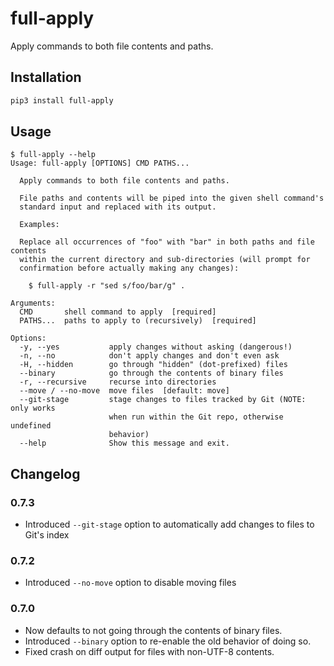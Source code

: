 # full-apply

Apply commands to both file contents and paths.

## Installation

```bash
pip3 install full-apply
```

## Usage

```console
$ full-apply --help
Usage: full-apply [OPTIONS] CMD PATHS...

  Apply commands to both file contents and paths.

  File paths and contents will be piped into the given shell command's
  standard input and replaced with its output.

  Examples:

  Replace all occurrences of "foo" with "bar" in both paths and file contents
  within the current directory and sub-directories (will prompt for
  confirmation before actually making any changes):

    $ full-apply -r "sed s/foo/bar/g" .

Arguments:
  CMD       shell command to apply  [required]
  PATHS...  paths to apply to (recursively)  [required]

Options:
  -y, --yes           apply changes without asking (dangerous!)
  -n, --no            don't apply changes and don't even ask
  -H, --hidden        go through "hidden" (dot-prefixed) files
  --binary            go through the contents of binary files
  -r, --recursive     recurse into directories
  --move / --no-move  move files  [default: move]
  --git-stage         stage changes to files tracked by Git (NOTE: only works
                      when run within the Git repo, otherwise undefined
                      behavior)
  --help              Show this message and exit.
```

## Changelog

### 0.7.3

- Introduced `--git-stage` option to automatically add changes to files to
  Git's index

### 0.7.2

- Introduced `--no-move` option to disable moving files

### 0.7.0

- Now defaults to not going through the contents of binary files.
- Introduced `--binary` option to re-enable the old behavior of doing so.
- Fixed crash on diff output for files with non-UTF-8 contents.
